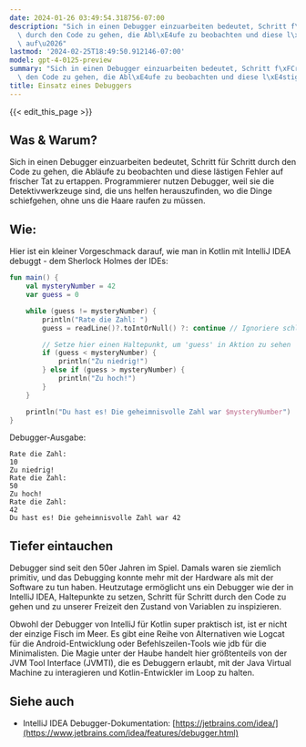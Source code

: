 ```yaml
---
date: 2024-01-26 03:49:54.318756-07:00
description: "Sich in einen Debugger einzuarbeiten bedeutet, Schritt f\xFCr Schritt\
  \ durch den Code zu gehen, die Abl\xE4ufe zu beobachten und diese l\xE4stigen Fehler\
  \ auf\u2026"
lastmod: '2024-02-25T18:49:50.912146-07:00'
model: gpt-4-0125-preview
summary: "Sich in einen Debugger einzuarbeiten bedeutet, Schritt f\xFCr Schritt durch\
  \ den Code zu gehen, die Abl\xE4ufe zu beobachten und diese l\xE4stigen Fehler auf\u2026"
title: Einsatz eines Debuggers
---
```


{{< edit_this_page >}}

## Was & Warum?
Sich in einen Debugger einzuarbeiten bedeutet, Schritt für Schritt durch den Code zu gehen, die Abläufe zu beobachten und diese lästigen Fehler auf frischer Tat zu ertappen. Programmierer nutzen Debugger, weil sie die Detektivwerkzeuge sind, die uns helfen herauszufinden, wo die Dinge schiefgehen, ohne uns die Haare raufen zu müssen.

## Wie:
Hier ist ein kleiner Vorgeschmack darauf, wie man in Kotlin mit IntelliJ IDEA debuggt - dem Sherlock Holmes der IDEs:

```kotlin
fun main() {
    val mysteryNumber = 42
    var guess = 0

    while (guess != mysteryNumber) {
        println("Rate die Zahl: ")
        guess = readLine()?.toIntOrNull() ?: continue // Ignoriere schlechte Eingaben

        // Setze hier einen Haltepunkt, um 'guess' in Aktion zu sehen
        if (guess < mysteryNumber) {
            println("Zu niedrig!")
        } else if (guess > mysteryNumber) {
            println("Zu hoch!")
        }
    }

    println("Du hast es! Die geheimnisvolle Zahl war $mysteryNumber")
}
```

Debugger-Ausgabe:
```
Rate die Zahl: 
10
Zu niedrig!
Rate die Zahl: 
50
Zu hoch!
Rate die Zahl: 
42
Du hast es! Die geheimnisvolle Zahl war 42
```

## Tiefer eintauchen
Debugger sind seit den 50er Jahren im Spiel. Damals waren sie ziemlich primitiv, und das Debugging konnte mehr mit der Hardware als mit der Software zu tun haben. Heutzutage ermöglicht uns ein Debugger wie der in IntelliJ IDEA, Haltepunkte zu setzen, Schritt für Schritt durch den Code zu gehen und zu unserer Freizeit den Zustand von Variablen zu inspizieren.

Obwohl der Debugger von IntelliJ für Kotlin super praktisch ist, ist er nicht der einzige Fisch im Meer. Es gibt eine Reihe von Alternativen wie Logcat für die Android-Entwicklung oder Befehlszeilen-Tools wie jdb für die Minimalisten. Die Magie unter der Haube handelt hier größtenteils von der JVM Tool Interface (JVMTI), die es Debuggern erlaubt, mit der Java Virtual Machine zu interagieren und Kotlin-Entwickler im Loop zu halten.

## Siehe auch
- IntelliJ IDEA Debugger-Dokumentation: [https://jetbrains.com/idea/](https://www.jetbrains.com/idea/features/debugger.html)
